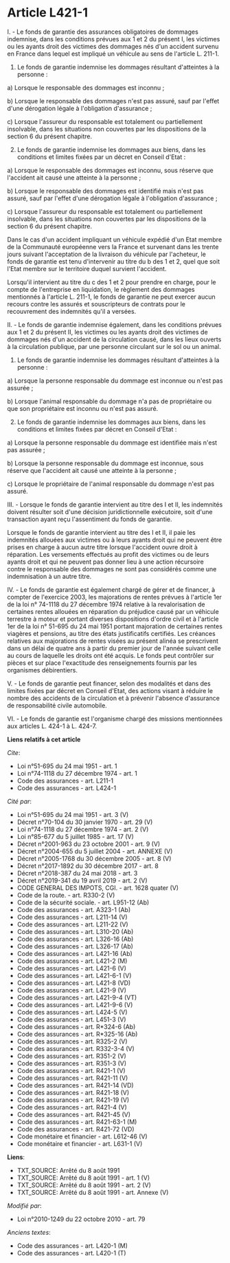 # Article L421-1

I. - Le fonds de garantie des assurances obligatoires de dommages indemnise, dans les conditions prévues aux 1 et 2 du
présent I, les victimes ou les ayants droit des victimes des dommages nés d'un accident survenu en France dans lequel est
impliqué un véhicule au sens de l'article L. 211-1. 

1. Le fonds de garantie indemnise les dommages résultant d'atteintes à la personne : 

a) Lorsque le responsable des dommages est inconnu ; 

b) Lorsque le responsable des dommages n'est pas assuré, sauf par l'effet d'une dérogation légale à l'obligation
d'assurance ; 

c) Lorsque l'assureur du responsable est totalement ou partiellement insolvable, dans les situations non couvertes par les
dispositions de la section 6 du présent chapitre. 

2. Le fonds de garantie indemnise les dommages aux biens, dans les conditions et limites fixées par un décret en Conseil
d'Etat : 

a) Lorsque le responsable des dommages est inconnu, sous réserve que l'accident ait causé une atteinte à la personne ; 

b) Lorsque le responsable des dommages est identifié mais n'est pas assuré, sauf par l'effet d'une dérogation légale à
l'obligation d'assurance ; 

c) Lorsque l'assureur du responsable est totalement ou partiellement insolvable, dans les situations non couvertes par les
dispositions de la section 6 du présent chapitre. 

Dans le cas d'un accident impliquant un véhicule expédié d'un Etat membre de la Communauté européenne vers la France et
survenant dans les trente jours suivant l'acceptation de la livraison du véhicule par l'acheteur, le fonds de garantie est
tenu d'intervenir au titre du b des 1 et 2, quel que soit l'Etat membre sur le territoire duquel survient l'accident. 

Lorsqu'il intervient au titre du c des 1 et 2 pour prendre en charge, pour le compte de l'entreprise en liquidation, le
règlement des dommages mentionnés à l'article L. 211-1, le fonds de garantie ne peut exercer aucun recours contre les assurés
et souscripteurs de contrats pour le recouvrement des indemnités qu'il a versées. 

II. - Le fonds de garantie indemnise également, dans les conditions prévues aux 1 et 2 du présent II, les victimes ou les
ayants droit des victimes de dommages nés d'un accident de la circulation causé, dans les lieux ouverts à la circulation
publique, par une personne circulant sur le sol ou un animal. 

1. Le fonds de garantie indemnise les dommages résultant d'atteintes à la personne : 

a) Lorsque la personne responsable du dommage est inconnue ou n'est pas assurée ; 

b) Lorsque l'animal responsable du dommage n'a pas de propriétaire ou que son propriétaire est inconnu ou n'est pas assuré. 

2. Le fonds de garantie indemnise les dommages aux biens, dans les conditions et limites fixées par décret en Conseil
d'Etat : 

a) Lorsque la personne responsable du dommage est identifiée mais n'est pas assurée ; 

b) Lorsque la personne responsable du dommage est inconnue, sous réserve que l'accident ait causé une atteinte à la
personne ; 

c) Lorsque le propriétaire de l'animal responsable du dommage n'est pas assuré. 

III. - Lorsque le fonds de garantie intervient au titre des I et II, les indemnités doivent résulter soit d'une décision
juridictionnelle exécutoire, soit d'une transaction ayant reçu l'assentiment du fonds de garantie. 

Lorsque le fonds de garantie intervient au titre des I et II, il paie les indemnités allouées aux victimes ou à leurs ayants
droit qui ne peuvent être prises en charge à aucun autre titre lorsque l'accident ouvre droit à réparation. Les versements
effectués au profit des victimes ou de leurs ayants droit et qui ne peuvent pas donner lieu à une action récursoire contre le
responsable des dommages ne sont pas considérés comme une indemnisation à un autre titre. 

IV. - Le fonds de garantie est également chargé de gérer et de financer, à compter de l'exercice 2003, les majorations de
rentes prévues à l'article 1er de la loi n° 74-1118 du 27 décembre 1974 relative à la revalorisation de certaines rentes
allouées en réparation du préjudice causé par un véhicule terrestre à moteur et portant diverses dispositions d'ordre civil
et à l'article 1er de la loi n° 51-695 du 24 mai 1951 portant majoration de certaines rentes viagères et pensions, au titre
des états justificatifs certifiés. Les créances relatives aux majorations de rentes visées au présent alinéa se prescrivent
dans un délai de quatre ans à partir du premier jour de l'année suivant celle au cours de laquelle les droits ont été acquis.
Le fonds peut contrôler sur pièces et sur place l'exactitude des renseignements fournis par les organismes débirentiers. 

V. - Le fonds de garantie peut financer, selon des modalités et dans des limites fixées par décret en Conseil d'Etat, des
actions visant à réduire le nombre des accidents de la circulation et à prévenir l'absence d'assurance de responsabilité
civile automobile. 

VI. - Le fonds de garantie est l'organisme chargé des missions mentionnées aux articles L. 424-1 à L. 424-7.

**Liens relatifs à cet article**

_Cite_:

  - Loi n°51-695 du 24 mai 1951 - art. 1
  - Loi n°74-1118 du 27 décembre 1974 - art. 1
  - Code des assurances - art. L211-1
  - Code des assurances - art. L424-1

_Cité par_:

  - Loi n°51-695 du 24 mai 1951 - art. 3 (V)
  - Décret n°70-104 du 30 janvier 1970 - art. 29 (V)
  - Loi n°74-1118 du 27 décembre 1974 - art. 2 (V)
  - Loi n°85-677 du 5 juillet 1985 - art. 17 (V)
  - Décret n°2001-963 du 23 octobre 2001 - art. 9 (V)
  - Décret n°2004-655 du 5 juillet 2004 - art. ANNEXE (V)
  - Décret n°2005-1768 du 30 décembre 2005 - art. 8 (V)
  - Décret n°2017-1892 du 30 décembre 2017 - art. 8
  - Décret n°2018-387 du 24 mai 2018 - art. 3
  - Décret n°2019-341 du 19 avril 2019 - art. 2 (V)
  - CODE GENERAL DES IMPOTS, CGI. - art. 1628 quater (V)
  - Code de la route. - art. R330-2 (V)
  - Code de la sécurité sociale. - art. L951-12 (Ab)
  - Code des assurances - art. A323-1 (Ab)
  - Code des assurances - art. L211-14 (V)
  - Code des assurances - art. L211-22 (V)
  - Code des assurances - art. L310-20 (Ab)
  - Code des assurances - art. L326-16 (Ab)
  - Code des assurances - art. L326-17 (Ab)
  - Code des assurances - art. L421-16 (Ab)
  - Code des assurances - art. L421-2 (M)
  - Code des assurances - art. L421-6 (V)
  - Code des assurances - art. L421-6-1 (V)
  - Code des assurances - art. L421-8 (VD)
  - Code des assurances - art. L421-9 (V)
  - Code des assurances - art. L421-9-4 (VT)
  - Code des assurances - art. L421-9-6 (V)
  - Code des assurances - art. L424-5 (V)
  - Code des assurances - art. L451-3 (V)
  - Code des assurances - art. R*324-6 (Ab)
  - Code des assurances - art. R*325-16 (Ab)
  - Code des assurances - art. R325-2 (V)
  - Code des assurances - art. R332-3-4 (V)
  - Code des assurances - art. R351-2 (V)
  - Code des assurances - art. R351-3 (V)
  - Code des assurances - art. R421-1 (V)
  - Code des assurances - art. R421-11 (V)
  - Code des assurances - art. R421-14 (VD)
  - Code des assurances - art. R421-18 (V)
  - Code des assurances - art. R421-19 (V)
  - Code des assurances - art. R421-4 (V)
  - Code des assurances - art. R421-45 (V)
  - Code des assurances - art. R421-63-1 (M)
  - Code des assurances - art. R421-72 (VD)
  - Code monétaire et financier - art. L612-46 (V)
  - Code monétaire et financier - art. L631-1 (V)

**Liens**:

  - TXT_SOURCE: Arrêté du 8 août 1991
  - TXT_SOURCE: Arrêté du 8 août 1991 - art. 1 (V)
  - TXT_SOURCE: Arrêté du 8 août 1991 - art. 2 (V)
  - TXT_SOURCE: Arrêté du 8 août 1991 - art. Annexe (V)

_Modifié par_:

  - Loi n°2010-1249 du 22 octobre 2010 - art. 79

_Anciens textes_:

  - Code des assurances - art. L420-1 (M)
  - Code des assurances - art. L420-1 (T)
